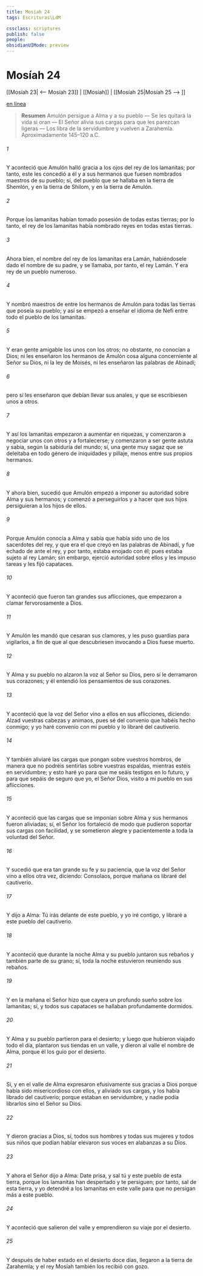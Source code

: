```yaml
---
title: Mosíah 24
tags: Escrituras\LdM

cssclass: scriptures
publish: false
people:
obsidianUIMode: preview
---
```


# Mosíah 24
[[Mosíah 23| <-- Mosíah 23]] | [[Mosíah]] | [[Mosíah 25|Mosíah 25 --> ]]

[en línea](https://churchofjesuschrist.org/study/scriptures/bofm/mosiah/24?lang=spa)

> __Resumen__
Amulón persigue a Alma y a su pueblo — Se les quitará la vida si oran — El Señor alivia sus cargas para que les parezcan ligeras — Los libra de la servidumbre y vuelven a Zarahemla. Aproximadamente 145–120 a.C.

###### 1 
Y aconteció que Amulón halló gracia a los ojos del rey de los lamanitas; por tanto, este les concedió a él y a sus hermanos que fuesen nombrados maestros de su pueblo; sí, del pueblo que se hallaba en la tierra de Shemlón, y en la tierra de Shilom, y en la tierra de Amulón.

###### 2 
Porque los lamanitas habían tomado posesión de todas estas tierras; por lo tanto, el rey de los lamanitas había nombrado reyes en todas estas tierras.

###### 3 
Ahora bien, el nombre del rey de los lamanitas era Lamán, habiéndosele dado el nombre de su padre, y se llamaba, por tanto, el rey Lamán. Y era rey de un pueblo numeroso.

###### 4 
Y nombró maestros de entre los hermanos de Amulón para todas las tierras que poseía su pueblo; y así se empezó a enseñar el idioma de Nefi entre todo el pueblo de los lamanitas.

###### 5 
Y eran gente amigable los unos con los otros; no obstante, no conocían a Dios; ni les enseñaron los hermanos de Amulón cosa alguna concerniente al Señor su Dios, ni la ley de Moisés, ni les enseñaron las palabras de Abinadí;

###### 6 
pero sí les enseñaron que debían llevar sus anales, y que se escribiesen unos a otros.

###### 7 
Y así los lamanitas empezaron a aumentar en riquezas, y comenzaron a negociar unos con otros y a fortalecerse; y comenzaron a ser gente astuta y sabia, según la sabiduría del mundo; sí, una gente muy sagaz que se deleitaba en todo género de iniquidades y pillaje, menos entre sus propios hermanos.

###### 8 
Y ahora bien, sucedió que Amulón empezó a imponer su autoridad sobre Alma y sus hermanos; y comenzó a perseguirlos y a hacer que sus hijos persiguieran a los hijos de ellos.

###### 9 
Porque Amulón conocía a Alma y sabía que había sido uno de los sacerdotes del rey, y que era el que creyó en las palabras de Abinadí, y fue echado de ante el rey, y por tanto, estaba enojado con él; pues estaba sujeto al rey Lamán; sin embargo, ejerció autoridad sobre ellos y les impuso tareas y les fijó capataces.

###### 10 
Y aconteció que fueron tan grandes sus aflicciones, que empezaron a clamar fervorosamente a Dios.

###### 11 
Y Amulón les mandó que cesaran sus clamores, y les puso guardias para vigilarlos, a fin de que al que descubriesen invocando a Dios fuese muerto.

###### 12 
Y Alma y su pueblo no alzaron la voz al Señor su Dios, pero sí le derramaron sus corazones; y él entendió los pensamientos de sus corazones.

###### 13 
Y aconteció que la voz del Señor vino a ellos en sus aflicciones, diciendo: Alzad vuestras cabezas y animaos, pues sé del convenio que habéis hecho conmigo; y yo haré convenio con mi pueblo y lo libraré del cautiverio.

###### 14 
Y también aliviaré las cargas que pongan sobre vuestros hombros, de manera que no podréis sentirlas sobre vuestras espaldas, mientras estéis en servidumbre; y esto haré yo para que me seáis testigos en lo futuro, y para que sepáis de seguro que yo, el Señor Dios, visito a mi pueblo en sus aflicciones.

###### 15 
Y aconteció que las cargas que se imponían sobre Alma y sus hermanos fueron aliviadas; sí, el Señor los fortaleció de modo que pudieron soportar sus cargas con facilidad, y se sometieron alegre y pacientemente a toda la voluntad del Señor.

###### 16 
Y sucedió que era tan grande su fe y su paciencia, que la voz del Señor vino a ellos otra vez, diciendo: Consolaos, porque mañana os libraré del cautiverio.

###### 17 
Y dijo a Alma: Tú irás delante de este pueblo, y yo iré contigo, y libraré a este pueblo del cautiverio.

###### 18 
Y aconteció que durante la noche Alma y su pueblo juntaron sus rebaños y también parte de su grano; sí, toda la noche estuvieron reuniendo sus rebaños.

###### 19 
Y en la mañana el Señor hizo que cayera un profundo sueño sobre los lamanitas; sí, y todos sus capataces se hallaban profundamente dormidos.

###### 20 
Y Alma y su pueblo partieron para el desierto; y luego que hubieron viajado todo el día, plantaron sus tiendas en un valle, y dieron al valle el nombre de Alma, porque él los guio por el desierto.

###### 21 
Sí, y en el valle de Alma expresaron efusivamente sus gracias a Dios porque había sido misericordioso con ellos, y aliviado sus cargas, y los había librado del cautiverio; porque estaban en servidumbre, y nadie podía librarlos sino el Señor su Dios.

###### 22 
Y dieron gracias a Dios, sí, todos sus hombres y todas sus mujeres y todos sus niños que podían hablar elevaron sus voces en alabanzas a su Dios.

###### 23 
Y ahora el Señor dijo a Alma: Date prisa, y sal tú y este pueblo de esta tierra, porque los lamanitas han despertado y te persiguen; por tanto, sal de esta tierra, y yo detendré a los lamanitas en este valle para que no persigan más a este pueblo.

###### 24 
Y aconteció que salieron del valle y emprendieron su viaje por el desierto.

###### 25 
Y después de haber estado en el desierto doce días, llegaron a la tierra de Zarahemla; y el rey Mosíah también los recibió con gozo.


